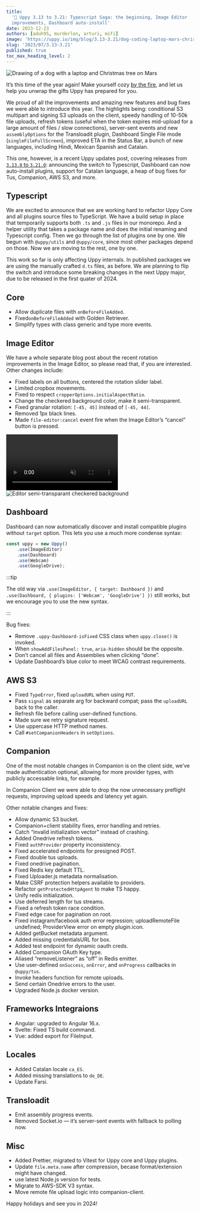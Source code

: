 ```yaml
---
title:
  '🎄 Uppy 3.13 to 3.21: Typescript Saga: the beginning, Image Editor
  improvements, Dashboard auto-install'
date: 2023-12-23
authors: [aduh95, murderlon, arturi, mifi]
image: 'https://uppy.io/img/blog/3.13-3.21/dog-coding-laptop-mars-christmas-tree-2.jpg'
slug: '2023/07/3.13-3.21'
published: true
toc_max_heading_level: 2
---
```


<img src="/img/blog/3.13-3.21/dog-coding-laptop-mars-christmas-tree-2.jpg" alt="Drawing of a dog with a laptop and Christmas tree on Mars" />

It’s this time of the year again! Make yourself cozy
[by the fire](https://www.youtube.com/watch?v=ouqtX6WWL1U), and let us help you
unwrap the gifts Uppy has prepared for you.

We proud of all the improvements and amazing new features and bug fixes we were
able to introduce this year. The highlights being: conditional S3 multipart and
signing S3 uploads on the client, speedy handling of 10-50k file uploads,
refresh tokens (useful when the token expires mid-upload for a large amount of
files / slow connections), server-sent events and new `assemblyOptions` for the
Transloadit plugin, Dashboard Single File mode (`singleFileFullScreen`),
improved ETA in the Status Bar, a bunch of new languages, including Hindi,
Mexican Spanish and Catalan.

This one, however, is a recent Uppy updates post, covering releases from
[`3.13.0` to `3.21.0`](https://github.com/transloadit/uppy/compare/uppy%403.13.0...uppy%403.21.0):
announcing the switch to Typescript, Dashboard can now auto-install plugins,
support for Catalan language, a heap of bug fixes for Tus, Companion, AWS S3,
and more.

<!--truncate-->

## Typescript

We are excited to announce that we are working hard to refactor Uppy Core and
all plugins source files to TypeScript. We have a build setup in place that
temporarily supports both `.ts` and `.js` files in our monorepo. And a helper
utility that takes a package name and does the initial renaming and Typescript
config. Then we go through the list of plugins one by one. We begun with
`@uppy/utils` and `@uppy/core`, since most other packages depend on those. Now
we are moving to the rest, one by one.

This work so far is only affecting Uppy internals. In published packages we are
using the manually crafted `d.ts` files, as before. We are planning to flip the
switch and introduce some breaking changes in the next Uppy major, due to be
released in the first quater of 2024.

## Core

- Allow duplicate files with `onBeforeFileAdded`.
- Fixed`onBeforeFileAdded` with Golden Retriever.
- Simplify types with class generic and type more events.

## Image Editor

We have a whole separate blog post about the recent rotation improvements in the
Image Editor, so please read that, if you are interested. Other changes include:

- Fixed labels on all buttons, centered the rotation slider label.
- Limited cropbox movements.
- Fixed to respect `cropperOptions.initialAspectRatio`.
- Change the checkered background color, make it semi-transparent.
- Fixed granular rotation: `[-45, 45]` instead of `[-45, 44]`.
- Removed 1px black lines.
- Made `file-editor:cancel` event fire when the Image Editor’s “cancel” button
  is pressed.

<video muted autoplay loop src="/img/blog/3.13-3.21/crop.mov" type="video/mp4">
</video>

<img alt="Editor semi-transparant checkered background" src="/img/blog/3.13-3.21/editor.jpg" />

## Dashboard

Dashboard can now automatically discover and install compatible plugins without
`target` option. This lets you use a much more condense syntax:

```js
const uppy = new Uppy()
	.use(ImageEditor)
	.use(Dashboard)
	.use(Webcam)
	.use(GoogleDrive);
```

:::tip 

The old way via `.use(ImageEditor, { target: Dashboard })` and
`.use(Dashboard, { plugins: ['Webcam', 'GoogleDrive'] })` still works, but we
encourage you to use the new syntax.

:::

Bug fixes:

- Remove `.uppy-Dashboard-isFixed` CSS class when `uppy.close()` is invoked.
- When `showAddFilesPanel: true`, `aria-hidden` should be the opposite.
- Don’t cancel all files and Assemblies when clicking “done”.
- Update Dashboard’s blue color to meet WCAG contrast requirements.

## AWS S3

- Fixed `TypeError`, fixed `uploadURL` when using `PUT`.
- Pass `signal` as separate arg for backward compat; pass the `uploadURL` back
  to the caller.
- Refresh file before calling user-defined functions.
- Made sure we retry signature request.
- Use uppercase HTTP method names.
- Call `#setCompanionHeaders` in `setOptions`.

## Companion

One of the most notable changes in Companion is on the client side, we’ve made
authentication optional, allowing for more provider types, with publicly
accessable links, for example.

In Companion Client we were able to drop the now unnecessary preflight requests,
improving upload speeds and latency yet again.

Other notable changes and fixes:

- Allow dynamic S3 bucket.
- Companion+client stability fixes, error handling and retries.
- Catch “invalid initialization vector” instead of crashing.
- Added Onedrive refresh tokens.
- Fixed `authProvider` property inconsistency.
- Fixed accelerated endpoints for presigned POST.
- Fixed double tus uploads.
- Fixed onedrive pagination.
- Fixed Redis key default TTL.
- Fixed Uploader.js metadata normalisation.
- Make CSRF protection helpers available to providers.
- Refactor `getProtectedHttpAgent` to make TS happy.
- Unify redis initialization.
- Use deferred length for tus streams.
- Fixed a refresh token race condition.
- Fixed edge case for pagination on root.
- Fixed instagram/facebook auth error regression; uploadRemoteFile undefined;
  ProviderView error on empty plugin.icon.
- Added getBucket metadata argument.
- Added missing credentialsURL for box.
- Added test endpoint for dynamic oauth creds.
- Added Companion OAuth Key type.
- Aliased “removeListener” as “off” in Redis emitter.
- Use user-defined `onSuccess`, `onError`, and `onProgress` callbacks in
  `@uppy/tus`.
- Invoke headers function for remote uploads.
- Send certain Onedrive errors to the user.
- Upgraded Node.js docker version.

## Frameworks Integraions

- Angular: upgraded to Angular 16.x.
- Svelte: Fixed TS build command.
- Vue: added export for FileInput.

## Locales

- Added Catalan locale `ca_ES`.
- Added missing translations to `de_DE`.
- Update Farsi.

## Transloadit

- Emit assembly progress events.
- Removed Socket.io — it’s server-sent events with fallback to polling now.

## Misc

- Added Prettier, migrated to Vitest for Uppy core and Uppy plugins.
- Update `file.meta.name` after compression, becase format/extension might have
  changed.
- use latest Node.js version for tests.
- Migrate to AWS-SDK V3 syntax.
- Move remote file upload logic into companion-client.

Happy holidays and see you in 2024!
